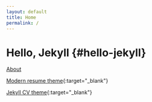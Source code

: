 ```yaml
---
layout: default
title: Home
permalink: /
---
```


# Hello, Jekyll {#hello-jekyll}

[About](/about/)

[Modern resume theme](https://github.com/sproogen/modern-resume-theme){:target="_blank"}

[Jekyll CV theme](https://github.com/Stavrospanakakis/jekyll-cv){:target="_blank"}
